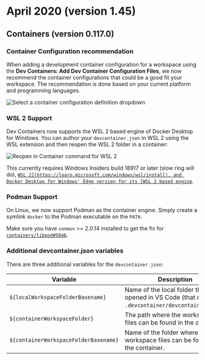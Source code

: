 # April 2020 (version 1.45)

## Containers (version 0.117.0)

### Container Configuration recommendation

When adding a development container configuration for a workspace using the
**Dev Containers: Add Dev Container Configuration Files**, we now recommend the
container configurations that could be a good fit your workspace. The
recommendation is done based on your current platform and programming languages.

![`Select a container configuration definition dropdown`](images/1_45/add-configuration.png)

### WSL 2 Support

Dev Containers now supports the WSL 2 based engine of Docker Desktop for
Windows. You can author your `devcontainer.json` in WSL 2 using the WSL
extension and then reopen the WSL 2 folder in a container:

![`Reopen in Container command for WSL 2`](images/1_45/containers-wsl2-support.png)

This currently requires Windows Insiders build 18917 or later (slow ring will
do), [`WSL 2](https://learn.microsoft.com/windows/wsl/install), and Docker
Desktop for Windows' Edge version for its
[WSL 2 based engine`](https://docs.docker.com/docker-for-windows/wsl-tech-preview/).

### Podman Support

On Linux, we now support Podman as the container engine. Simply create a symlink
`docker` to the Podman executable on the `PATH`.

Make sure you have `conmon` >= 2.0.14 installed to get the fix for
[`containers/libpod#5046`](https://github.com/containers/libpod/issues/5046).

### Additional devcontainer.json variables

There are three additional variables for the `devcontainer.json`:

| Variable                              | Description                                                                                            |
| ------------------------------------- | ------------------------------------------------------------------------------------------------------ |
| `${localWorkspaceFolderBasename}`     | Name of the local folder that was opened in VS Code (that contains `.devcontainer/devcontainer.json`). |
| `${containerWorkspaceFolder}`         | The path where the workspaces files can be found in the container.                                     |
| `${containerWorkspaceFolderBasename}` | Name of the folder where the workspace files can be found in the container.                            |
